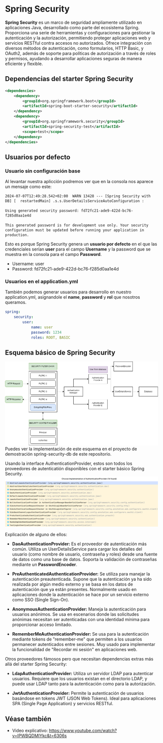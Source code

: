 # Spring Security
**Spring Security** es un marco de seguridad ampliamente utilizado en aplicaciones Java, desarrollado como parte del ecosistema Spring. Proporciona una serie de herramientas y configuraciones para gestionar la autenticación y la autorización, permitiendo proteger aplicaciones web y servicios RESTful contra accesos no autorizados. Ofrece integración con diversos métodos de autenticación, como formularios, HTTP Basic, y OAuth2, además de soporte para políticas de autorización a través de roles y permisos, ayudando a desarrollar aplicaciones seguras de manera eficiente y flexible.

## Dependencias del starter Spring Security
```xml
<dependencies>
    <dependency>
        <groupId>org.springframework.boot</groupId>
        <artifactId>spring-boot-starter-security</artifactId>
    </dependency>
    <dependency>
        <groupId>org.springframework.security</groupId>
        <artifactId>spring-security-test</artifactId>
        <scope>test</scope>
    </dependency>
</dependencies>
```

## Usuarios por defecto
### Usuario sin configuración base
Al levantar nuestra aplicción podremos ver que en la consola nos aparece un mensaje como este:
```text
2024-07-07T12:49:28.542+02:00  WARN 13428 --- [Spring Security with DB] [  restartedMain] .s.s.UserDetailsServiceAutoConfiguration : 

Using generated security password: fd72fc21-ade9-422d-bc76-f285d0aa1e4d

This generated password is for development use only. Your security configuration must be updated before running your application in production.
```

Esto es porque Spring Security genera un **usuario por defecto** en el que las credenciales serían **user** para el campo **Username** y la password que se muestra en la consola para el campo **Password**.

* Username: user
* Password: fd72fc21-ade9-422d-bc76-f285d0aa1e4d

### Usuarios en el application.yml
También podemos generar usuarios para desarrollo en nuestro application.yml, asignandole el **name**, **password** y **rol** que nosotros queramos.
```yml
spring:
    security:
        user:
            name: user
            password: 1234
            roles: ROOT, BASIC
```

## Esquema básico de Spring Security
![Spring Security Schema](images/spring-security-schema.png)
Puedes ver la implementación de este esquema en el proyecto de demostración spring-security-db de este repositorio.

Usando la interface AuthenticationProvider, estos son todos los proveedores de autenticatión disponibles con el starter básico Spring Security.
![Authentication Providers](images/authentication-providers.png)

Explicación de alguno de ellos:
* **DaoAuthenticationProvider:** Es el proveedor de autenticación más común. Utiliza un UserDetailsService para cargar los detalles del usuario (como nombre de usuario, contraseña y roles) desde una fuente de datos como una base de datos. Soporta la validación de contraseñas mediante un **PasswordEncoder**.

* **PreAuthenticatedAuthenticationProvider:** Se utiliza para manejar la autenticación preautenticada. Supone que la autenticación ya ha sido realizada por algún medio externo y se basa en los datos de autenticación que ya están presentes. Normalmente usado en aplicaciones donde la autenticación se hace por un servicio externo como SSO (Single Sign-On).

* **AnonymousAuthenticationProvider:** Maneja la autenticación para usuarios anónimos. Se usa en escenarios donde las solicitudes anónimas necesitan ser autenticadas con una identidad mínima para proporcionar acceso limitado.

* **RememberMeAuthenticationProvider:** Se usa para la autenticación mediante tokens de "remember-me" que permiten a los usuarios permanecer autenticados entre sesiones. Muy usado para implementar la funcionalidad de "Recordar mi sesión" en aplicaciones web.

Otros proveedores fámosos pero que necesitan dependencias extras más allá del starter Spring Security:
* **LdapAuthenticationProvider:** Utiliza un servidor LDAP para autenticar usuarios. Requiere que los usuarios existan en el directorio LDAP, y puede usar LDAP tanto para la autenticación como para la autorización.

* **JwtAuthenticationProvider:** Permite la autenticación de usuarios basándose en tokens JWT (JSON Web Tokens). Ideal para aplicaciones SPA (Single Page Application) y servicios RESTful.

## Véase también
* Video explicativo: https://www.youtube.com/watch?v=IPWBQDMIYkc&t=6306s